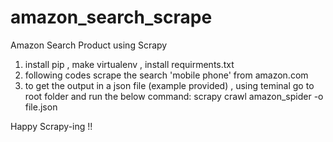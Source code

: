 # amazon_search_scrape
Amazon Search Product using Scrapy 

1. install pip , make virtualenv , install requirments.txt 
2. following codes scrape the search 'mobile phone' from amazon.com
3. to get the output in a json file (example provided) , using teminal go to root folder and run the below command:
   scrapy crawl amazon_spider -o file.json
   
Happy Scrapy-ing !!   


